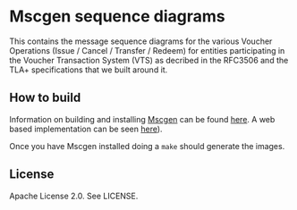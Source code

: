 Mscgen sequence diagrams
========================

This contains the message sequence diagrams for the various Voucher Operations (Issue / Cancel / Transfer / Redeem) for entities participating in the Voucher Transaction System (VTS) as decribed in the RFC3506 and the TLA+ specifications that we built around it.

How to build
------------

Information on building and installing [Mscgen](http://www.mcternan.me.uk/mscgen/) can
be found [here](https://github.com/Oliviers-OSS/mscgen). A web based implementation can
be seen [here](https://mscgen.js.org/)).

Once you have Mscgen installed doing a `make` should generate the images.

License
-------

Apache License 2.0. See LICENSE.